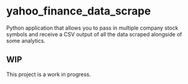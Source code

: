 # yahoo_finance_data_scrape
Python application that allows you to pass in multiple company stock symbols and receive a CSV output of all the data scraped alongside of some analytics.

## WIP

This project is a work in progress.
